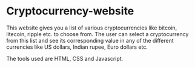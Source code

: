 # Cryptocurrency-website
This website gives you a list of various cryptocurrencies like bitcoin, litecoin, ripple etc. to choose from. The user can select a cryptocurrency from this list and see its corresponding value in any of the different currencies like US dollars, Indian rupee, Euro dollars etc. 

The tools used are HTML, CSS and Javascript. 

